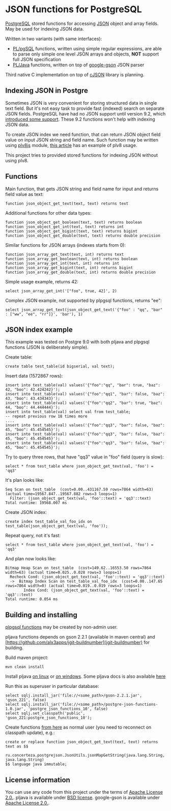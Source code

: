 JSON functions for PostgreSQL
=============================

[PostgreSQL](http://www.postgresql.org/) stored functions for accessing [JSON](http://www.json.org/) object and array fields. May be used for indexing JSON data.

Written in two variants (with same interfaces):

 - [PL/pgSQL](http://www.postgresql.org/docs/9.0/static/plpgsql.html) functions, written using simple regular expressions, are able to parse only simple one level JSON arrays and objects, __NOT__ support full JSON specification
 - [PL/Java](http://pgfoundry.org/projects/pljava/) functions, written on top of [google-gson](http://code.google.com/p/google-gson/) JSON parser

Third native C implementation on top of [cJSON](http://sourceforge.net/projects/cjson/) library is planning.

Indexing JSON in Postgre
------------------------

Sometimes JSON is very convenient for storing structured data in single text field. But it's not easy task to provide fast (indexed) search on separate JSON fields.
PostgreSQL have had no JSON support until version 9.2, which [introduced some support](http://www.postgresql.org/docs/9.2/static/functions-json.html).
These 9.2 functions won't help with indexing JSON data.

To create JSON index we need function, that can return JSON object field value on input JSON string and field name.
Such function may be written using [plv8js](http://code.google.com/p/plv8js/wiki/PLV8) module, [this article](http://people.planetpostgresql.org/andrew/index.php?/archives/249-Using-PLV8-to-index-JSON.html)
has an example of plv8 usage.

This project tries to provided stored functions for indexing JSON without using plv8.

Functions
---------

Main function, that gets JSON string and field name for input and returns field value as text:

    function json_object_get_text(text, text) returns text

Additional functions for other data types:

    function json_object_get_boolean(text, text) returns boolean
    function json_object_get_int(text, text) returns int
    function json_object_get_bigint(text, text) returns bigint
    function json_object_get_double(text, text) returns double precision

Similar functions for JSON arrays (indexes starts from 0):

    function json_array_get_text(text, int) returns text
    function json_array_get_boolean(text, int) returns boolean
    function json_array_get_int(text, int) returns int
    function json_array_get_bigint(text, int) returns bigint
    function json_array_get_double(text, int) returns double precision

Simple usage example, returns 42:

    select json_array_get_int('["foo", true, 42]', 2)

Complex JSON example, not supported by plpgsql functions, returns "ee":

    select json_array_get_text(json_object_get_text('{"foo" : "qq", "bar" : ["ww", "ee", "rr"]}', 'bar'), 1)

JSON index example
------------------

This example was tested on Postgre 9.0 with both pljava and plpgsql functions (JSON is deliberately simple).

Create table:

    create table test_table(id bigserial, val text);

Insert data (1572867 rows):

    insert into test_table(val) values('{"foo":"qq", "bar": true, "baz": 42, "boo": 42.424242}');
    insert into test_table(val) values('{"foo":"qq1", "bar": false, "baz": 43, "boo": 43.434343}');
    insert into test_table(val) values('{"foo":"qq2", "bar": true, "baz": 44, "boo": 44.444444}');
    insert into test_table(val) select val from test_table;
    -- repeat previous row 18 times more
    ....
    insert into test_table(val) values('{"foo":"qq3", "bar": false, "baz": 45, "boo": 45.454545}');
    insert into test_table(val) values('{"foo":"qq3", "bar": false, "baz": 45, "boo": 45.454545}');
    insert into test_table(val) values('{"foo":"qq3", "bar": false, "baz": 45, "boo": 45.454545}');

Try to query three rows, that have "qq3" value in "foo" field (query is slow):

    select * from test_table where json_object_get_text(val, 'foo') = 'qq3'

It's plan looks like:

    Seq Scan on test_table  (cost=0.00..431167.59 rows=7864 width=63) (actual time=19567.847..19567.882 rows=3 loops=1)
      Filter: (json_object_get_text(val, 'foo'::text) = 'qq3'::text)
    Total runtime: 19568.007 ms

Create JSON index:

    create index test_table_val_foo_idx on test_table(json_object_get_text(val, 'foo'));

Repeat query, not it's fast:

    select * from test_table where json_object_get_text(val, 'foo') = 'qq3'

And plan now looks like:

    Bitmap Heap Scan on test_table  (cost=149.62..16553.50 rows=7864 width=63) (actual time=0.025..0.028 rows=3 loops=1)
      Recheck Cond: (json_object_get_text(val, 'foo'::text) = 'qq3'::text)
      ->  Bitmap Index Scan on test_table_val_foo_idx  (cost=0.00..147.65 rows=7864 width=0) (actual time=0.019..0.019 rows=3 loops=1)
            Index Cond: (json_object_get_text(val, 'foo'::text) = 'qq3'::text)
    Total runtime: 0.054 ms


Building and installing
-----------------------

[plpgsql functions](todo) may be created by non-admin user.

pljava functions depends on gson 2.2.1 (available in maven central) and [https://github.com/alx3apps/jgit-buildnumber](jgit-buildnumber) for building.

Build maven project:

    mvn clean install

Install pljava [on linux](http://wiki.tada.se/index.php?title=Installing_on_Linux_%28or_other_*nix%29) or [on windows](http://wiki.tada.se/index.php?title=Windows_Installation).
Some pljava docs is also available [here](http://cvs.pgfoundry.org/cgi-bin/cvsweb.cgi/pljava/org.postgresql.pljava/docs/userguide.html?rev=1.15)

Run this as superuser in particular database:

    select sqlj.install_jar('file://<some_path>/gson-2.2.1.jar', 'gson_221', false)
    select sqlj.install_jar('file://<some_path>/postgre-json-functions-1.0.jar', 'postgre_json_functions_10', false)
    select sqlj.set_classpath('public', 'gson_221:postgre_json_functions_10');

Create functions [from here](todo) as normal user (you need to reconnect on classpath update), e.g.:

    create or replace function json_object_get_text(text, text) returns text as $$
        ru.concerteza.postgrejson.JsonUtils.jsonMapGetString(java.lang.String, java.lang.String)
    $$ language java immutable;

License information
-------------------

You can use any code from this project under the terms of [Apache License 2.0.](http://www.apache.org/licenses/LICENSE-2.0).
pljava is available under [BSD license](http://wiki.tada.se/index.php?title=PLJava_License).
google-gson is available under [Apache License 2.0.](http://www.apache.org/licenses/LICENSE-2.0).